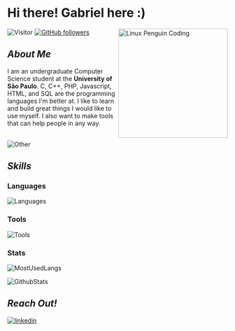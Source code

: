 # Hi there! Gabriel here :)
![Visitor](https://visitor-badge.laobi.icu/badge?page_id=bdogabriel.repoName) [![GitHub followers](https://img.shields.io/github/followers/bdogabriel.svg?style=social&label=Follow)](https://github.com/bdogabriel?tab=followers)
<img align="right" width=250px alt="Linux Penguin Coding" src="https://media.tenor.com/dHk-LfzHrtwAAAAi/linux-computer.gif" alt="Linux Penguin Coding"/>
## ***About Me***
I am an undergraduate Computer Science student at the **University of São Paulo**. C, C++, PHP, Javascript, HTML, and SQL are the programming languages I'm better at. I like to learn and build great things I would like to use myself. I also want to make tools that can help people in any way.
<br><br>

![Other](https://readme-typing-svg.herokuapp.com?color=%236FDA44&size=32&center=true&vCenter=true&width=550%&height=50%&lines=CS+Undergraduate;Open+Source+Enthusiast;Linux+Distro+Hopper;Vi+Keybindings+Additc;Fighting+Game+Lover)
## ***Skills***
### Languages
![Languages](https://skillicons.dev/icons?i=c,cpp,java,py,bash,php,js,html,css,regex)

### Tools
![Tools](https://skillicons.dev/icons?i=linux,git,github,gitlab,docker,postgres,cmake,arduino,figma,bootstrap)

### Stats
![MostUsedLangs](https://github-readme-stats.vercel.app/api/top-langs/?username=bdogabriel&layout=compact&theme=gotham&langs_count=8)

![GithubStats](https://github-readme-stats.vercel.app/api?username=bdogabriel&theme=gotham&count_private=true&show_icons=true&include_all_commits=true)

## ***Reach Out!***
<a href="https://linkedin.com/in/bdogabriel" target="_blank">
<img src="https://img.shields.io/badge/bdogabriel-%2300acee.svg?color=405DE6&style=for-the-badge&logo=linkedin&logoColor=white" alt=linkedin style="margin-bottom: 5px;"/>
</a>
